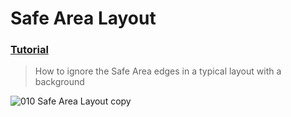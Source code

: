 # Safe Area Layout
### [Tutorial](https://designcode.io/swiftui-handbook-toolbar)
> How to ignore the Safe Area edges in a typical layout with a background

![010  Safe Area Layout copy](https://github.com/mrgsdev/DesignCode/assets/157994617/6704c859-8c73-4aa1-9443-2d6cf033fb7f)

 